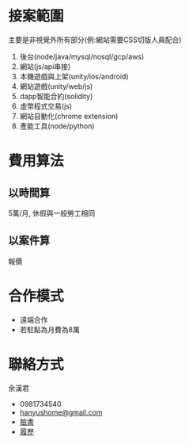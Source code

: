 # 接案範圍
主要是非視覺外所有部分(例:網站需要CSS切版人員配合)

1. 後台(node/java/mysql/nosql/gcp/aws)
1. 網站(js/api串接)
1. 本機遊戲與上架(unity/ios/android)
1. 網站遊戲(unity/web/js)
1. dapp智能合約(solidity)
1. 虛幣程式交易(js)
1. 網站自動化(chrome extension)
1. 產能工具(node/python)

# 費用算法
## 以時間算
5萬/月, 休假與一般勞工相同

## 以案件算
報價

# 合作模式
- 遠端合作
- 若駐點為月費為8萬

# 聯絡方式
余漢君  
- 0981734540
- hanyushome@gmail.com
- [臉書](https://www.facebook.com/han.yu.100)
- [履歷](readme.md)
